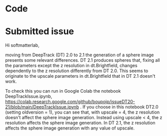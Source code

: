 # Code 

# Submitted issue
Hi softmatterlab,

moving from DeepTrack (DT) 2.0 to 2.1 the generation of a sphere image presents some relevant differences.
DT 2.1 produces spheres that, fixing all the parameters except the z resolution in dt.Brightfield, changes dependently to the z resolution differently from DT 2.0.
This seems to originate to the upscale parameters in dt.Brightfield that in DT 2.1 doesn't work.

To check this you can run in Google Colab the notebook DeepTrackIssue.ipynb, https://colab.research.google.com/github/boupojp/issueDT20-21/blob/main/DeepTrackIssue.ipynb . If you choose in this notebook DT2.0 (setting oldversion = 1), you can see that, with upscale = 4, the z resolution doesn't affect the sphere image generation. Instead using upscale < 4, the z resolution affects the sphere image generation. In DT 2.1, the z resolution affects the sphere image generation with any value of upscale.
